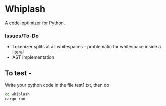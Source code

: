 # Whiplash
A code-optimizer for Python.

### Issues/To-Do
- Tokenizer splits at all whitespaces - problematic for whitespace inside a literal
- AST Implementation

## To test - 
Write your python code in the file test1.txt, then do
```bash
cd whiplash
cargo run
```

